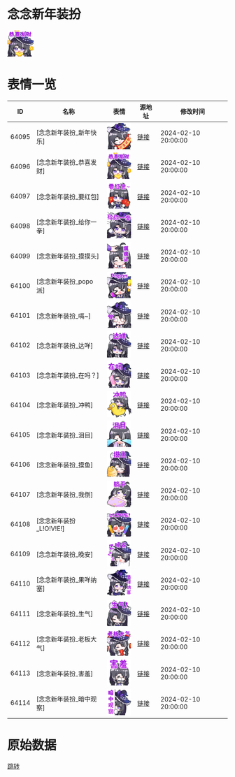 # 念念新年装扮

<img src="./cover.png" height="60" alt="cover" />

# 表情一览

|ID|名称|表情|源地址|修改时间|
|----|----|----|----|----|
|64095|[念念新年装扮_新年快乐]|<img src="./pic/064095_%5B念念新年装扮_新年快乐%5D.png" height="60" alt="新年快乐"/>|[链接](https://i0.hdslb.com/bfs/garb/34df88395d7cbc25a825e3329fe70499ce5d0789.png)|2024-02-10 20:00:00|
|64096|[念念新年装扮_恭喜发财]|<img src="./pic/064096_%5B念念新年装扮_恭喜发财%5D.png" height="60" alt="恭喜发财"/>|[链接](https://i0.hdslb.com/bfs/garb/0548719a9b9eaf5b9a21751e8f6558a08ee75516.png)|2024-02-10 20:00:00|
|64097|[念念新年装扮_要红包]|<img src="./pic/064097_%5B念念新年装扮_要红包%5D.png" height="60" alt="要红包"/>|[链接](https://i0.hdslb.com/bfs/garb/29f6eddf461f7751da4c6436e9f600cef427e470.png)|2024-02-10 20:00:00|
|64098|[念念新年装扮_给你一拳]|<img src="./pic/064098_%5B念念新年装扮_给你一拳%5D.png" height="60" alt="给你一拳"/>|[链接](https://i0.hdslb.com/bfs/garb/3f841108c81bce4a3c4542c993d593bcc6887025.png)|2024-02-10 20:00:00|
|64099|[念念新年装扮_摸摸头]|<img src="./pic/064099_%5B念念新年装扮_摸摸头%5D.png" height="60" alt="摸摸头"/>|[链接](https://i0.hdslb.com/bfs/garb/6e7866367efe242e231dd7a7312c70dba41e1a88.png)|2024-02-10 20:00:00|
|64100|[念念新年装扮_popo派]|<img src="./pic/064100_%5B念念新年装扮_popo派%5D.png" height="60" alt="popo派"/>|[链接](https://i0.hdslb.com/bfs/garb/c90551e8fd5695911df3753883c12849b8a1a15d.png)|2024-02-10 20:00:00|
|64101|[念念新年装扮_嗝~]|<img src="./pic/064101_%5B念念新年装扮_嗝~%5D.png" height="60" alt="嗝~"/>|[链接](https://i0.hdslb.com/bfs/garb/f38b727e8badf548d3ca048f1f9b53113a3a0e99.png)|2024-02-10 20:00:00|
|64102|[念念新年装扮_达咩]|<img src="./pic/064102_%5B念念新年装扮_达咩%5D.png" height="60" alt="达咩"/>|[链接](https://i0.hdslb.com/bfs/garb/ee0e53b2ffb72db1b54e8196fa4ad3b668753ff1.png)|2024-02-10 20:00:00|
|64103|[念念新年装扮_在吗？]|<img src="./pic/064103_%5B念念新年装扮_在吗？%5D.png" height="60" alt="在吗？"/>|[链接](https://i0.hdslb.com/bfs/garb/2fca7daadf4625445fd4339df09e69263cb2c6bc.png)|2024-02-10 20:00:00|
|64104|[念念新年装扮_冲鸭]|<img src="./pic/064104_%5B念念新年装扮_冲鸭%5D.png" height="60" alt="冲鸭"/>|[链接](https://i0.hdslb.com/bfs/garb/a902c7e4e5b9065e871e8f2b1a984021b075896d.png)|2024-02-10 20:00:00|
|64105|[念念新年装扮_泪目]|<img src="./pic/064105_%5B念念新年装扮_泪目%5D.png" height="60" alt="泪目"/>|[链接](https://i0.hdslb.com/bfs/garb/77747735a793cd98baf9f6bea1f864975f3f8669.png)|2024-02-10 20:00:00|
|64106|[念念新年装扮_摸鱼]|<img src="./pic/064106_%5B念念新年装扮_摸鱼%5D.png" height="60" alt="摸鱼"/>|[链接](https://i0.hdslb.com/bfs/garb/8579c2a35104b54aea74448c6d3155678a538572.png)|2024-02-10 20:00:00|
|64107|[念念新年装扮_我倒]|<img src="./pic/064107_%5B念念新年装扮_我倒%5D.png" height="60" alt="我倒"/>|[链接](https://i0.hdslb.com/bfs/garb/a559115c2e87ca83586b496cf2a2da2d7ad51ab9.png)|2024-02-10 20:00:00|
|64108|[念念新年装扮_L!O!V!E!]|<img src="./pic/064108_%5B念念新年装扮_L!O!V!E!%5D.png" height="60" alt="L!O!V!E!"/>|[链接](https://i0.hdslb.com/bfs/garb/a283ebc6737012f3691cc1e7b06f911afdfe33b5.png)|2024-02-10 20:00:00|
|64109|[念念新年装扮_晚安]|<img src="./pic/064109_%5B念念新年装扮_晚安%5D.png" height="60" alt="晚安"/>|[链接](https://i0.hdslb.com/bfs/garb/7089742155aa54facc4722d054ee3a69ab001ab9.png)|2024-02-10 20:00:00|
|64110|[念念新年装扮_果咩纳塞]|<img src="./pic/064110_%5B念念新年装扮_果咩纳塞%5D.png" height="60" alt="果咩纳塞"/>|[链接](https://i0.hdslb.com/bfs/garb/ac5760d0afccd3a7e80c49c622ad3b3ff5e03be6.png)|2024-02-10 20:00:00|
|64111|[念念新年装扮_生气]|<img src="./pic/064111_%5B念念新年装扮_生气%5D.png" height="60" alt="生气"/>|[链接](https://i0.hdslb.com/bfs/garb/8b4142861afaaa470bec9a397f69eb7020d62f14.png)|2024-02-10 20:00:00|
|64112|[念念新年装扮_老板大气]|<img src="./pic/064112_%5B念念新年装扮_老板大气%5D.png" height="60" alt="老板大气"/>|[链接](https://i0.hdslb.com/bfs/garb/2c36e413194ca16d2e10f59c63f7ed49e5a381da.png)|2024-02-10 20:00:00|
|64113|[念念新年装扮_害羞]|<img src="./pic/064113_%5B念念新年装扮_害羞%5D.png" height="60" alt="害羞"/>|[链接](https://i0.hdslb.com/bfs/garb/99fc23a67d59c338e41b876edd69e7f323bd2d0b.png)|2024-02-10 20:00:00|
|64114|[念念新年装扮_暗中观察]|<img src="./pic/064114_%5B念念新年装扮_暗中观察%5D.png" height="60" alt="暗中观察"/>|[链接](https://i0.hdslb.com/bfs/garb/a12ff403070d22015f16c239bde8f0f23d7ab637.png)|2024-02-10 20:00:00|

# 原始数据

[跳转](./raw.json)

